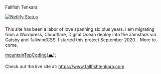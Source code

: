 <p class="-text-center">Fallfish Tenkara</p>

[![Netlify Status](https://api.netlify.com/api/v1/badges/fe878320-0a5b-4468-aa81-2ac03f614509/deploy-status)](https://app.netlify.com/sites/loving-villani-e29bd9/deploys)

###
This site has been a labor of love spanning six plus years. I am migrating from a Wordpress, Cloudflare, Digital Ocean deploy into the Jamstack via Gatsby and TailwindCSS. I started this project September 2020... More to come.

<a href="https://mountaintopcoding.com" target="_blank" rel="noopener noreferrer"><p>mountainTopCoding(<span role="img" aria-label="mountain with snow-cap">&#127956;</span>);</p></a>

Check out the live site at: https://www.fallfishtenkara.com